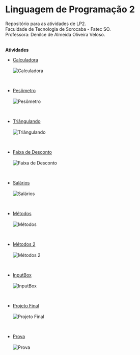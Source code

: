 # Linguagem de Programação 2
Repositório para as atividades de LP2. </br>
Faculdade de Tecnologia de Sorocaba - Fatec SO. </br>
Professora: Denilce de Almeida Oliveira Veloso. </br>

</br>**Atividades**</br>

- [Calculadora](https://github.com/Edssaac/LP2/blob/main/Atividade%201) </br></br>
![Calculadora](https://raw.githubusercontent.com/Edssaac/LP2/main/Atividade%201/PCalculadora.png)

</br>

- [Pesômetro](https://github.com/Edssaac/LP2/blob/main/Atividade%202) </br></br>
![Pesômetro](https://raw.githubusercontent.com/Edssaac/LP2/main/Atividade%202/PesoIdeal.png)

</br>

- [Triângulando](https://github.com/Edssaac/LP2/blob/main/Atividade%203) </br></br>
![Triângulando](https://raw.githubusercontent.com/Edssaac/LP2/main/Atividade%203/Tri%C3%A2ngulos.png)

</br>

- [Faixa de Desconto](https://github.com/Edssaac/LP2/blob/main/Atividade%204) </br></br>
![Faixa de Desconto](https://raw.githubusercontent.com/Edssaac/LP2/main/Atividade%204/FaixaDesconto.gif)

</br>

- [Salários](https://github.com/Edssaac/LP2/blob/main/Atividade%205) </br></br>
![Salários](https://raw.githubusercontent.com/Edssaac/LP2/main/Atividade%205/PClasses.png)

</br>

- [Métodos](https://github.com/Edssaac/LP2/blob/main/Atividade%206) </br></br>
![Métodos](https://raw.githubusercontent.com/Edssaac/LP2/main/Atividade%206/PMetodos.gif)

</br>

- [Métodos 2](https://github.com/Edssaac/LP2/blob/main/Atividade%207) </br></br>
![Métodos 2](https://raw.githubusercontent.com/Edssaac/LP2/main/Atividade%207/PMetodos2.gif)

</br>

- [InputBox](https://github.com/Edssaac/LP2/blob/main/Atividade%208) </br></br>
![InputBox](https://raw.githubusercontent.com/Edssaac/LP2/main/Atividade%208/PAtividade8.gif)

</br>

- [Projeto Final](https://github.com/Edssaac/LP2/blob/main/Projeto%20Final) </br></br>
![Projeto Final](https://raw.githubusercontent.com/Edssaac/LP2/main/Projeto%20Final/Projeto.gif)

</br>

- [Prova](https://github.com/Edssaac/LP2/blob/main/Prova) </br></br>
![Prova](https://raw.githubusercontent.com/Edssaac/LP2/main/Prova/Prova.gif)
